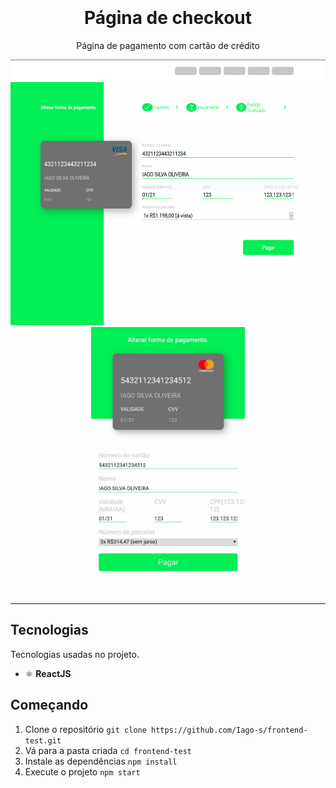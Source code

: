 <h1 align="center">
<br>
<br>
  Página de checkout
</h1>
<p align="center">Página de pagamento com cartão de crédito</p>

<div align="center">
  <img src="./src/assets/layout/desktop.png" alt="Desktop layout" height="425">
  <img src="./src/assets/layout/mobile.jpeg" alt="Mobile layout" height="425">
</div>

<hr />

## Tecnologias
Tecnologias usadas no projeto.
- ⚛️ **ReactJS**

## Começando

1. Clone o repositório `git clone https://github.com/Iago-s/frontend-test.git`
2. Vá para a pasta criada `cd frontend-test`
3. Instale as dependências `npm install`
4. Execute o projeto `npm start`